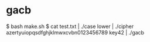 gacb
====

$ bash make.sh
$ cat test.txt | ./case lower | ./cipher azertyuiopqsdfghjklmwxcvbn0123456789 key42 | ./gacb 